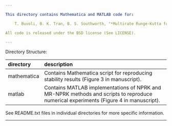 ```yaml
---

This directory contains Mathematica and MATLAB code for:

    T. Buvoli, B. K. Tran, B. S. Southworth, "*Multirate Runge-Kutta for Nonlinearly Partitioned Systems,*" (2025).

All code is released under the BSD license (See LICENSE).

---
```


Directory Structure: 

| directory   |  description |
| :--         | :--          |
| mathematica | Contains Mathematica script for reproducing stability results (Figure 3 in manuscript). |
| matlab      | Contains MATLAB implementations of NPRK and MR-NPRK methods and scripts to reproduce numerical experiments (Figure 4 in manuscript). |

See README.txt files in individual directories for more specific information.

---
